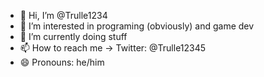 - 👋 Hi, I’m @Trulle1234
- 👀 I’m interested in programing (obviously) and game dev
- 🌱 I’m currently doing stuff
- 📫 How to reach me -> Twitter: @Trulle12345
- 😄 Pronouns: he/him

<!---
Trulle1234/Trulle1234 is a ✨ special ✨ repository because its `README.md` (this file) appears on your GitHub profile.
You can click the Preview link to take a look at your changes.
--->
